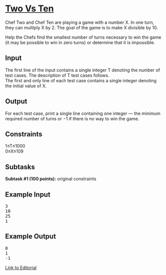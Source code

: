 # [Two Vs Ten](https://www.codechef.com/LTIME59B/problems/TWOVSTEN)

Chef Two and Chef Ten are playing a game with a number X. In one turn, they can multiply X by 2. The goal of the game is to make X divisible by 10.</br>

Help the Chefs find the smallest number of turns necessary to win the game (it may be possible to win in zero turns) or determine that it is impossible.</br>

## Input
The first line of the input contains a single integer T denoting the number of test cases. The description of T test cases follows.</br>
The first and only line of each test case contains a single integer denoting the initial value of X.</br>

## Output
For each test case, print a single line containing one integer — the minimum required number of turns or −1 if there is no way to win the game.</br>

## Constraints
1≤T≤1000</br>
0≤X≤109</br>

## Subtasks
**Subtask #1 (100 points):** original constraints</br>

## Example Input
<pre>
3
10
25
1
</pre>

## Example Output
<pre>
0
1
-1
</pre>

[Link to Editorial](https://discuss.codechef.com/problems/TWOVSTEN)
